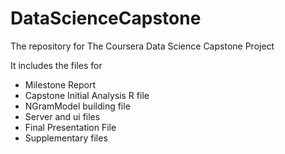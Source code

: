 # DataScienceCapstone
The repository for The Coursera Data Science Capstone Project

It includes the files for

- Milestone Report
- Capstone Initial Analysis R file
- NGramModel building file
- Server and ui files
- Final Presentation File
- Supplementary files
